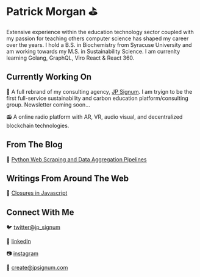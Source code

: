 # Patrick Morgan :golf:

Extensive experience within the education technology sector coupled with my passion for teaching others computer science has shaped my career over the years. I hold a B.S. in Biochemistry from Syracuse University and am working towards my M.S. in Sustainability Science. I am currenlty learning Golang, GraphQL, Viro React & React 360.

## Currently Working On 

:construction: A full rebrand of my consulting agency, [JP Signum](https://www.jpsignum.com). I am tryign to be the first full-service sustainability and carbon education platform/consulting group. Newsletter coming soon... 

:radio: A online radio platform with AR, VR, audio visual, and decentralized blockchain technologies.

## From The Blog

:snake: [Python Web Scraping and Data Aggregation Pipelines](https://www.jpsignum.com/blog/5c6ba462f909a641d754fe79)

## Writings From Around The Web

:book: [Closures in Javascript](https://gist.github.com/jp-signum/286e0d618936661b9638ef0eec58f755)

## Connect With Me

:bird: [twitter@jp_signum](https://twitter.com/jp_Signum)

:link: [linkedIn](https://www.linkedin.com/in/pjmorgan)

:camera: [instagram](https://www.instagram.com/jp_signum)

:email: create@jpsignum.com
